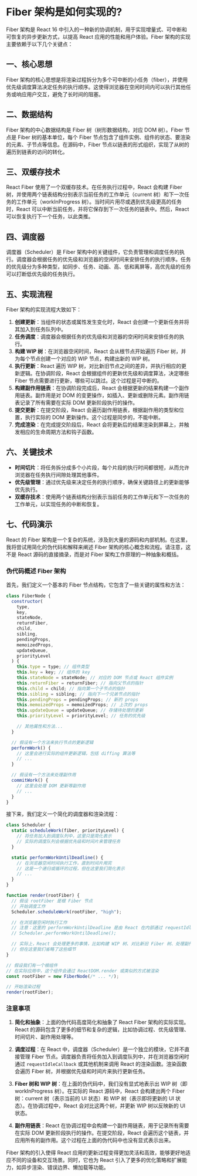 # Fiber 架构是如何实现的?

Fiber 架构是 React 16 中引入的一种新的协调机制，用于实现增量式、可中断和可恢复的异步更新方式，以提高 React 应用的性能和用户体验。Fiber 架构的实现主要依赖于以下几个关键点：

## 一、核心思想

Fiber 架构的核心思想是将渲染过程拆分为多个可中断的小任务（fiber），并使用优先级调度算法决定任务的执行顺序。这使得浏览器在空闲时间内可以执行其他任务或响应用户交互，避免了长时间的阻塞。

## 二、数据结构

Fiber 架构的中心数据结构是 Fiber 树（树形数据结构，对应 DOM 树）。Fiber 节点是 Fiber 树的基本单位，每个 Fiber 节点包含了组件实例、组件的状态、要渲染的元素、子节点等信息。在源码中，Fiber 节点以链表的形式组织，实现了从树的遍历到链表的访问的转化。

## 三、双缓存技术

React Fiber 使用了一个双缓存技术。在任务执行过程中，React 会构建 Fiber 树，并使用两个链表结构分别表示当前任务的工作单元（current 树）和下一次任务的工作单元（workInProgress 树）。当时间片用尽或遇到优先级更高的任务时，React 可以中断当前任务，并将它保存到下一次任务的链表中。然后，React 可以恢复执行下一个任务，以此类推。

## 四、调度器

调度器（Scheduler）是 Fiber 架构中的关键组件，它负责管理和调度任务的执行。调度器会根据任务的优先级和浏览器的空闲时间来安排任务的执行顺序。任务的优先级分为多种类型，如同步、任务、动画、高、低和离屏等，高优先级的任务可以打断低优先级的任务执行。

## 五、实现流程

Fiber 架构的实现流程大致如下：

1. **创建更新**：当组件的状态或属性发生变化时，React 会创建一个更新任务并将其加入到任务队列中。
2. **任务调度**：调度器会根据任务的优先级和浏览器的空闲时间来安排任务的执行。
3. **构建 WIP 树**：在浏览器空闲时间，React 会从根节点开始遍历 Fiber 树，并为每个节点创建一个对应的 WIP 节点，构建出新的 WIP 树。
4. **执行更新**：React 遍历 WIP 树，对比新旧节点之间的差异，并执行相应的更新逻辑。在协调阶段，React 会根据组件的更新优先级和调度算法，决定哪些 Fiber 节点需要进行更新，哪些可以跳过。这个过程是可中断的。
5. **构建副作用链表**：在协调阶段完成后，React 会根据更新的结果构建一个副作用链表。副作用是对 DOM 的变更操作，如插入、更新或删除元素。副作用链表记录了所有需要在实际 DOM 更新阶段执行的操作。
6. **提交更新**：在提交阶段，React 会遍历副作用链表，根据副作用的类型和位置，执行实际的 DOM 更新操作。这个过程是同步的，不能中断。
7. **完成渲染**：在完成提交阶段后，React 会将更新后的结果渲染到屏幕上，并触发相应的生命周期方法和钩子函数。

## 六、关键技术

- **时间切片**：将任务拆分成多个小片段，每个片段的执行时间都很短，从而允许浏览器在任务执行间隙处理其他事件。
- **优先级管理**：通过优先级来决定任务的执行顺序，确保关键路径上的更新能够优先执行。
- **双缓存技术**：使用两个链表结构分别表示当前任务的工作单元和下一次任务的工作单元，以实现任务的中断和恢复。

## 七、代码演示

React 的 Fiber 架构是一个复杂的系统，涉及到大量的源码和内部机制。在这里，我将尝试用简化的伪代码和解释来阐述 Fiber 架构的核心概念和流程。请注意，这不是 React 源码的直接摘录，而是对 Fiber 架构工作原理的一种抽象和概括。

### 伪代码概述 Fiber 架构

首先，我们定义一个基本的 Fiber 节点结构，它包含了一些关键的属性和方法：

```javascript
class FiberNode {
  constructor(
    type,
    key,
    stateNode,
    returnFiber,
    child,
    sibling,
    pendingProps,
    memoizedProps,
    updateQueue,
    priorityLevel
  ) {
    this.type = type; // 组件类型
    this.key = key; // 组件的 key
    this.stateNode = stateNode; // 对应的 DOM 节点或 React 组件实例
    this.returnFiber = returnFiber; // 指向父节点的指针
    this.child = child; // 指向第一个子节点的指针
    this.sibling = sibling; // 指向下一个兄弟节点的指针
    this.pendingProps = pendingProps; // 新的 props
    this.memoizedProps = memoizedProps; // 上次的 props
    this.updateQueue = updateQueue; // 存储待处理的更新
    this.priorityLevel = priorityLevel; // 任务的优先级

    // 其他属性和方法...
  }

  // 假设有一个方法来执行节点的更新逻辑
  performWork() {
    // 这里会进行实际的组件更新逻辑，包括 diffing 算法等
    // ...
  }

  // 假设有一个方法来处理副作用
  commitWork() {
    // 这里会处理 DOM 更新等副作用
    // ...
  }
}
```

接下来，我们定义一个简化的调度器和渲染流程：

```javascript
class Scheduler {
  static scheduleWork(fiber, priorityLevel) {
    // 将任务加入到调度队列中，这里只是简化表示
    // 实际的调度队列会根据优先级和时间片来管理任务
  }

  static performWorkUntilDeadline() {
    // 在浏览器空闲时间执行工作，直到时间片用完
    // 这是一个递归或循环的过程，但在这里我们简化表示
    // ...
  }
}

function render(rootFiber) {
  // 假设 rootFiber 是根 Fiber 节点
  // 开始调度工作
  Scheduler.scheduleWork(rootFiber, "high");

  // 在浏览器空闲时执行工作
  // 注意：这里的 performWorkUntilDeadline 是由 React 在内部通过 requestIdleCallback 或其他方式调用的
  // Scheduler.performWorkUntilDeadline();

  // 实际上，React 会处理更多的事情，比如构建 WIP 树、对比新旧 Fiber 树、处理副作用等
  // 但在这里我们省略了这些细节
}

// 假设我们有一个根组件
// 在实际应用中，这个组件会通过 ReactDOM.render 或类似的方式被渲染
const rootFiber = new FiberNode(/* ... */);

// 开始渲染过程
render(rootFiber);
```

### 注意事项

1. **简化和抽象**：上面的伪代码高度简化和抽象了 React Fiber 架构的实际实现。React 的源码包含了更多的细节和复杂的逻辑，比如协调过程、优先级管理、时间切片、副作用处理等。

2. **调度过程**：在 React 中，调度器（Scheduler）是一个独立的模块，它并不直接管理 Fiber 节点。调度器负责将任务加入到调度队列中，并在浏览器空闲时通过 `requestIdleCallback` 或其他机制来调用 React 的渲染函数。渲染函数会遍历 Fiber 树，并根据优先级和时间片来执行更新任务。

3. **Fiber 树和 WIP 树**：在上面的伪代码中，我们没有显式地表示出 WIP 树（即 workInProgress 树）。在实际的 React 源码中，React 会构建出两个 Fiber 树：current 树（表示当前的 UI 状态）和 WIP 树（表示即将更新的 UI 状态）。在协调过程中，React 会对比这两个树，并更新 WIP 树以反映新的 UI 状态。

4. **副作用链表**：React 在协调过程中会构建一个副作用链表，用于记录所有需要在实际 DOM 更新阶段执行的操作。在提交阶段，React 会遍历这个链表，并应用所有的副作用。这个过程在上面的伪代码中也没有显式表示出来。

Fiber 架构的引入使得 React 应用的更新过程变得更加灵活和高效，能够更好地适应不同的设备和交互场景。同时，它也为 React 引入了更多的优化策略和扩展能力，如异步渲染、错误边界、懒加载等功能。

